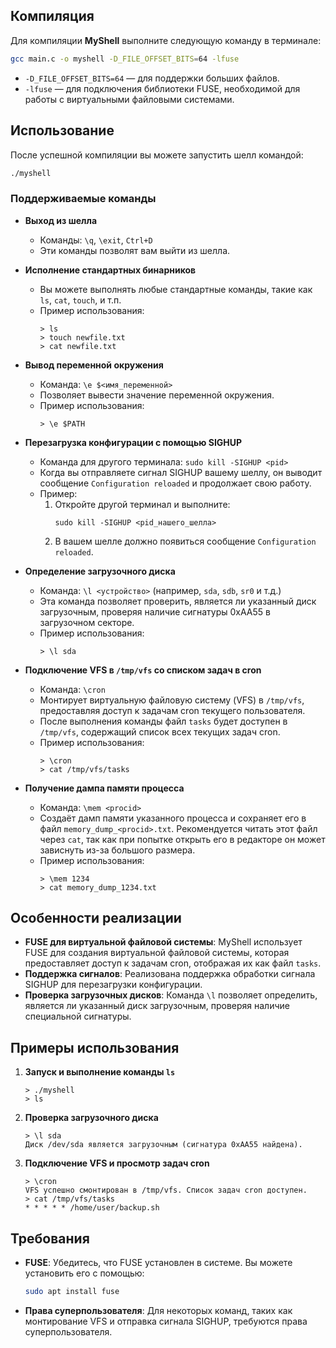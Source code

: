 ## Компиляция

Для компиляции **MyShell** выполните следующую команду в терминале:

```bash
gcc main.c -o myshell -D_FILE_OFFSET_BITS=64 -lfuse
```

- `-D_FILE_OFFSET_BITS=64` — для поддержки больших файлов.
- `-lfuse` — для подключения библиотеки FUSE, необходимой для работы с виртуальными файловыми системами.

## Использование

После успешной компиляции вы можете запустить шелл командой:

```bash
./myshell
```

### Поддерживаемые команды

- **Выход из шелла**
  - Команды: `\q`, `\exit`, `Ctrl+D`
  - Эти команды позволят вам выйти из шелла.

- **Исполнение стандартных бинарников**
  - Вы можете выполнять любые стандартные команды, такие как `ls`, `cat`, `touch`, и т.п.
  - Пример использования:
    ```
    > ls
    > touch newfile.txt
    > cat newfile.txt
    ```

- **Вывод переменной окружения**
  - Команда: `\e $<имя_переменной>`
  - Позволяет вывести значение переменной окружения.
  - Пример использования:
    ```
    > \e $PATH
    ```

- **Перезагрузка конфигурации с помощью SIGHUP**
  - Команда для другого терминала: `sudo kill -SIGHUP <pid>`
  - Когда вы отправляете сигнал SIGHUP вашему шеллу, он выводит сообщение `Configuration reloaded` и продолжает свою работу.
  - Пример:
    1. Откройте другой терминал и выполните:
       ```
       sudo kill -SIGHUP <pid_нашего_шелла>
       ```
    2. В вашем шелле должно появиться сообщение `Configuration reloaded`.

- **Определение загрузочного диска**
  - Команда: `\l <устройство>` (например, `sda`, `sdb`, `sr0` и т.д.)
  - Эта команда позволяет проверить, является ли указанный диск загрузочным, проверяя наличие сигнатуры 0xAA55 в загрузочном секторе.
  - Пример использования:
    ```
    > \l sda
    ```

- **Подключение VFS в `/tmp/vfs` со списком задач в cron**
  - Команда: `\cron`
  - Монтирует виртуальную файловую систему (VFS) в `/tmp/vfs`, предоставляя доступ к задачам cron текущего пользователя.
  - После выполнения команды файл `tasks` будет доступен в `/tmp/vfs`, содержащий список всех текущих задач cron.
  - Пример использования:
    ```
    > \cron
    > cat /tmp/vfs/tasks
    ```

- **Получение дампа памяти процесса**
  - Команда: `\mem <procid>`
  - Создаёт дамп памяти указанного процесса и сохраняет его в файл `memory_dump_<procid>.txt`. Рекомендуется читать этот файл через `cat`, так как при попытке открыть его в редакторе он может зависнуть из-за большого размера.
  - Пример использования:
    ```
    > \mem 1234
    > cat memory_dump_1234.txt
    ```

## Особенности реализации

- **FUSE для виртуальной файловой системы**: MyShell использует FUSE для создания виртуальной файловой системы, которая предоставляет доступ к задачам cron, отображая их как файл `tasks`.
- **Поддержка сигналов**: Реализована поддержка обработки сигнала SIGHUP для перезагрузки конфигурации.
- **Проверка загрузочных дисков**: Команда `\l` позволяет определить, является ли указанный диск загрузочным, проверяя наличие специальной сигнатуры.

## Примеры использования

1. **Запуск и выполнение команды `ls`**
   ```
   > ./myshell
   > ls
   ```

2. **Проверка загрузочного диска**
   ```
   > \l sda
   Диск /dev/sda является загрузочным (сигнатура 0xAA55 найдена).
   ```

3. **Подключение VFS и просмотр задач cron**
   ```
   > \cron
   VFS успешно смонтирован в /tmp/vfs. Список задач cron доступен.
   > cat /tmp/vfs/tasks
   * * * * * /home/user/backup.sh
   ```

## Требования

- **FUSE**: Убедитесь, что FUSE установлен в системе. Вы можете установить его с помощью:
  ```bash
  sudo apt install fuse
  ```

- **Права суперпользователя**: Для некоторых команд, таких как монтирование VFS и отправка сигнала SIGHUP, требуются права суперпользователя.

